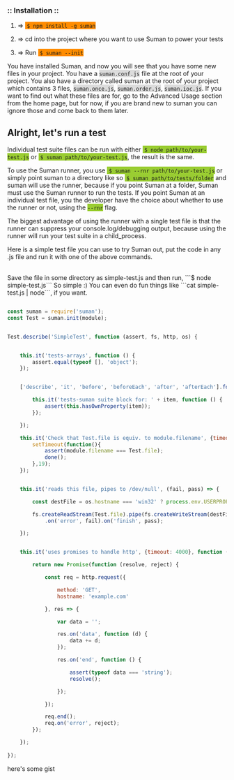 
### :: Installation ::

1. => <span style="background-color:#FF8C00">&nbsp;```$ npm install -g suman```</span>

2. => cd into the project where you want to use Suman to power your tests

3. => Run <span style="background-color:#FF8C00">&nbsp;```$ suman --init```</span>

You have installed Suman, and now you will see that you have some new files in your project. 
You have a <span style="background-color:#DCDCDC">```suman.conf.js```</span> file at the root of your project.
You also have a directory called suman at the root of your project which contains 3 files, <span style="background-color:#DCDCDC">```suman.once.js```</span>, <span style="background-color:#DCDCDC">```suman.order.js```</span>,
<span style="background-color:#DCDCDC">```suman.ioc.js```</span>. If you want to find out what these files are for, go to the Advanced Usage section from the home page, 
but for now, if you are brand new to suman you can ignore those and come back to them later.

## Alright, let's run a test

Individual test suite files can be run with either <span style="background-color:#9ACD32">&nbsp;```$ node path/to/your-test.js```</span> 
or <span style="background-color:#9ACD32">&nbsp;```$ suman path/to/your-test.js```</span>,
the result is the same.

To use the Suman runner, you use <span style="background-color:#9ACD32">&nbsp;```$ suman --rnr path/to/your-test.js```</span>  or simply point suman to a directory like so <span style="background-color:#9ACD32">&nbsp;```$ suman path/to/tests/folder```</span>
and suman will use the runner, because if you point Suman at a folder, Suman must use the Suman runner to run the tests. 
If you point Suman at an individual test file, you the developer have the choice about whether to use the runner or not, using the <span style="background-color:#9ACD32">```--rnr```</span> flag.

The biggest advantage of using the runner with a single test file is that the runner can suppress your
console.log/debugging output, because using the runner will run your test suite in a child_process.

Here is a simple test file you can use to try Suman out, put the code in any .js file and run it with one of the above commands.

<br>
Save the file in some directory as simple-test.js and then run, ```$ node simple-test.js```
So simple :)
You can even do fun things like ```cat simple-test.js | node```, if you want.
<br>

```js

const suman = require('suman');
const Test = suman.init(module);


Test.describe('SimpleTest', function (assert, fs, http, os) {


    this.it('tests-arrays', function () {
        assert.equal(typeof [], 'object');
    });


    ['describe', 'it', 'before', 'beforeEach', 'after', 'afterEach'].forEach(item => {

        this.it('tests-suman suite block for: ' + item, function () {
            assert(this.hasOwnProperty(item));
        });

    });

    this.it('Check that Test.file is equiv. to module.filename', {timeout:20},  done => {
        setTimeout(function(){
            assert(module.filename === Test.file);
            done();
        },19);
    });


    this.it('reads this file, pipes to /dev/null', (fail, pass) => {

        const destFile = os.hostname === 'win32' ? process.env.USERPROFILE + '/temp' : '/dev/null';

        fs.createReadStream(Test.file).pipe(fs.createWriteStream(destFile))
            .on('error', fail).on('finish', pass);

    });


    this.it('uses promises to handle http', {timeout: 4000}, function () {

        return new Promise(function (resolve, reject) {

            const req = http.request({

                method: 'GET',
                hostname: 'example.com'

            }, res => {

                var data = '';

                res.on('data', function (d) {
                    data += d;
                });

                res.on('end', function () {

                    assert(typeof data === 'string');
                    resolve();

                });

            });

            req.end();
            req.on('error', reject);
        });

    });
    
});

```


here's some gist

<script src="https://gist.github.com/ORESoftware/0c772aedd3630bb54f27.js"></script>